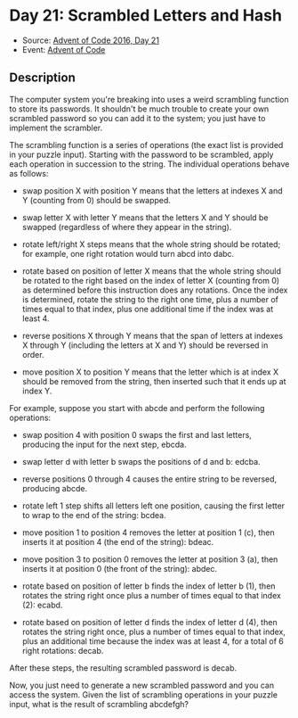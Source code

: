 # Day 21: Scrambled Letters and Hash

- Source: [Advent of Code 2016, Day 21](https://adventofcode.com/2016/day/21)
- Event: [Advent of Code](https://adventofcode.com/)

## Description

The computer system you're breaking into uses a weird scrambling function to store its passwords. It shouldn't be much trouble to create your own scrambled password so you can add it to the system; you just have to implement the scrambler.

The scrambling function is a series of operations (the exact list is provided in your puzzle input). Starting with the password to be scrambled, apply each operation in succession to the string. The individual operations behave as follows:

- swap position X with position Y means that the letters at indexes X and Y (counting from 0) should be swapped.

- swap letter X with letter Y means that the letters X and Y should be swapped (regardless of where they appear in the string).

- rotate left/right X steps means that the whole string should be rotated; for example, one right rotation would turn abcd into dabc.

- rotate based on position of letter X means that the whole string should be rotated to the right based on the index of letter X (counting from 0) as determined before this instruction does any rotations. Once the index is determined, rotate the string to the right one time, plus a number of times equal to that index, plus one additional time if the index was at least 4.

- reverse positions X through Y means that the span of letters at indexes X through Y (including the letters at X and Y) should be reversed in order.

- move position X to position Y means that the letter which is at index X should be removed from the string, then inserted such that it ends up at index Y.

For example, suppose you start with abcde and perform the following operations:

- swap position 4 with position 0 swaps the first and last letters, producing the input for the next step, ebcda.

- swap letter d with letter b swaps the positions of d and b: edcba.

- reverse positions 0 through 4 causes the entire string to be reversed, producing abcde.

- rotate left 1 step shifts all letters left one position, causing the first letter to wrap to the end of the string: bcdea.

- move position 1 to position 4 removes the letter at position 1 (c), then inserts it at position 4 (the end of the string): bdeac.

- move position 3 to position 0 removes the letter at position 3 (a), then inserts it at position 0 (the front of the string): abdec.

- rotate based on position of letter b finds the index of letter b (1), then rotates the string right once plus a number of times equal to that index (2): ecabd.

- rotate based on position of letter d finds the index of letter d (4), then rotates the string right once, plus a number of times equal to that index, plus an additional time because the index was at least 4, for a total of 6 right rotations: decab.

After these steps, the resulting scrambled password is decab.

Now, you just need to generate a new scrambled password and you can access the system. Given the list of scrambling operations in your puzzle input, what is the result of scrambling abcdefgh?
